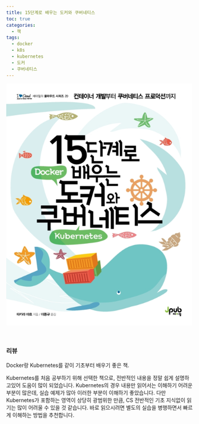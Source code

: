 ```yaml
---
title: 15단계로 배우는 도커와 쿠버네티스
toc: true
categories:
  - 책
tags:
  - docker
  - k8s
  - kubernetes
  - 도커
  - 쿠버네티스
---
```


![book cover](/assets/images/posts/2022-9-4-tistory-post-102/img-1.png)



 


### **리뷰**


Docker랑 Kubernetes를 같이 기초부터 배우기 좋은 책.


Kubernetes를 처음 공부하기 위해 선택한 책으로, 전반적인 내용을 정말 쉽게 설명하고있어 도움이 많이 되었습니다. Kubernetes의 경우 내용만 읽어서는 이해하기 어려운 부분이 많은데, 실습 예제가 많아 이러한 부분이 이해하기 좋았습니다. 다만 Kubernetes가 포함하는 영역이 상당히 광범위한 만큼, CS 전반적인 기초 지식없이 읽기는 많이 어려울 수 있을 것 같습니다. 바로 읽으시려면 별도의 실습을 병행하면서 빠르게 이해하는 방법을 추천합니다.


 

